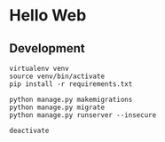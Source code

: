 # Hello Web

## Development

```
virtualenv venv
source venv/bin/activate
pip install -r requirements.txt
```

```
python manage.py makemigrations
python manage.py migrate
python manage.py runserver --insecure
```

```
deactivate
```

